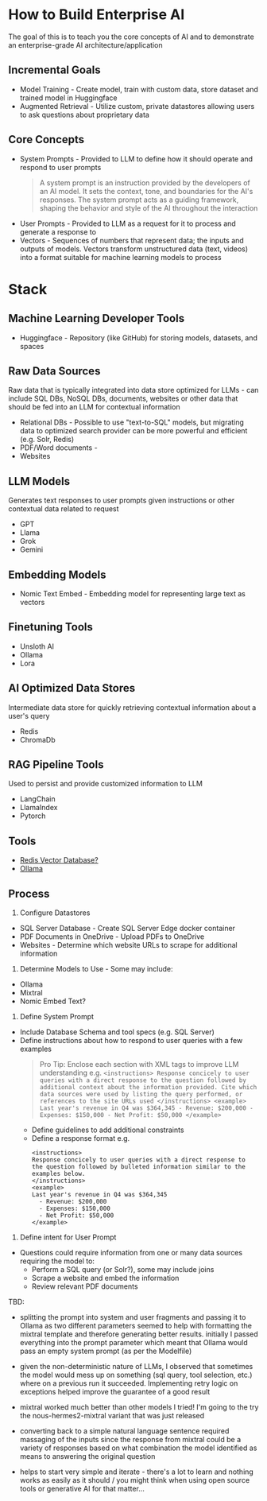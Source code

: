 # How to Build Enterprise AI
The goal of this is to teach you the core concepts of AI and to demonstrate an enterprise-grade AI architecture/application

## Incremental Goals
- Model Training - Create model, train with custom data, store dataset and trained model in Huggingface
- Augmented Retrieval - Utilize custom, private datastores allowing users to ask questions about proprietary data

## Core Concepts
- System Prompts - Provided to LLM to define how it should operate and respond to user prompts
    > A system prompt is an instruction provided by the developers of an AI model. It sets the context, tone, and boundaries for the AI's responses. The system prompt acts as a guiding framework, shaping the behavior and style of the AI throughout the interaction
- User Prompts - Provided to LLM as a request for it to process and generate a response to
- Vectors - Sequences of numbers that represent data; the inputs and outputs of models. Vectors transform unstructured data (text, videos) into a format suitable for machine learning models to process

# Stack
## Machine Learning Developer Tools
- Huggingface - Repository (like GitHub) for storing models, datasets, and spaces

## Raw Data Sources
Raw data that is typically integrated into data store optimized for LLMs - can include SQL DBs, NoSQL DBs, documents, websites or other data that should be fed into an LLM for contextual information
- Relational DBs - Possible to use "text-to-SQL" models, but migrating data to optimized search provider can be more powerful and efficient (e.g. Solr, Redis)
- PDF/Word documents - 
- Websites

## LLM Models
Generates text responses to user prompts given instructions or other contextual data related to request
- GPT
- Llama
- Grok
- Gemini

## Embedding Models
- Nomic Text Embed - Embedding model for representing large text as vectors

## Finetuning Tools
- Unsloth AI
- Ollama
- Lora

## AI Optimized Data Stores
Intermediate data store for quickly retrieving contextual information about a user's query
- Redis
- ChromaDb

## RAG Pipeline Tools
Used to persist and provide customized information to LLM
- LangChain
- LlamaIndex
- Pytorch

## Tools
- [Redis Vector Database?](https://redis.io/docs/latest/develop/get-started/vector-database/)
- [Ollama](https://redis.io/docs/latest/develop/get-started/vector-database/)

## Process
1. Configure Datastores
  - SQL Server Database - Create SQL Server Edge docker container
  - PDF Documents in OneDrive - Upload PDFs to OneDrive
  - Websites - Determine which website URLs to scrape for additional information
1. Determine Models to Use - Some may include:
  - Ollama
  - Mixtral
  - Nomic Embed Text?
1. Define System Prompt
  - Include Database Schema and tool specs (e.g. SQL Server)
  - Define instructions about how to respond to user queries with a few examples
      > Pro Tip: Enclose each section with XML tags to improve LLM understanding e.g.
        ```
        <instructions>
        Response concicely to user queries with a direct response to the question followed by additional context about the information provided. Cite which data sources were used by listing the query performed, or references to the site URLs used
        </instructions>
        <example>
        Last year's revenue in Q4 was $364,345
          - Revenue: $200,000
          - Expenses: $150,000
          - Net Profit: $50,000
        </example>
        ```
    - Define guidelines to add additional constraints
    - Define a response format e.g.
        ```
        <instructions>
        Response concicely to user queries with a direct response to the question followed by bulleted information similar to the examples below.
        </instructions>
        <example>
        Last year's revenue in Q4 was $364,345
          - Revenue: $200,000
          - Expenses: $150,000
          - Net Profit: $50,000
        </example>
        ```
1. Define intent for User Prompt
  - Questions could require information from one or many data sources requiring the model to:
    - Perform a SQL query (or Solr?), some may include joins
    - Scrape a website and embed the information
    - Review relevant PDF documents

TBD:
- splitting the prompt into system and user fragments and passing it to Ollama as two different parameters seemed to help with formatting the mixtral template and therefore generating better results. initially I passed everything into the prompt parameter which meant that Ollama would pass an empty system prompt (as per the Modelfile)

- given the non-deterministic nature of LLMs, I observed that sometimes the model would mess up on something (sql query, tool selection, etc.) where on a previous run it succeeded. Implementing retry logic on exceptions helped improve the guarantee of a good result

- mixtral worked much better than other models I tried! I'm going to the try the nous-hermes2-mixtral variant that was just released

- converting back to a simple natural language sentence required massaging of the inputs since the response from mixtral could be a variety of responses based on what combination the model identified as means to answering the original question

- helps to start very simple and iterate - there's a lot to learn and nothing works as easily as it should / you might think when using open source tools or generative AI for that matter...